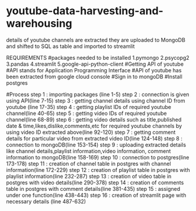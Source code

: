 # youtube-data-harvesting-and-warehousing
  details of youtube channels are extracted they are uploaded to MongoDB and shifted to SQL as table and imported to streamlit
  
REQUIREMENTS
#packages needed to be installed
  1.pymongo
  2.psycopg2
  3.pandas
  4.streamlit
  5.google-api-python-client
#Getting API of youtube
#API stands for Application Programming Interface
#API of youtube has been extracted from google cloud console
#Sign in to mongoDB
#Install postgres 

#Process
step 1 : importing packages (line 1-5)
step 2 : connection is given using API(line 7-15) 
step 3 : getting channel details using channel ID from youtube (line 17-35)
step 4 : getting playlist IDs of required youtube channel(line 40-65)
step 5 : getting video IDs of required youtube channel(line 68-89)
step 6 : getting video details such as title,published date & time,likes,dislike,comments,etc for required youtube channels 
         by using video ID extracted above(line 92-120)
step 7 : getting comment details for particular video from extracted video ID(line 124-148)
step 8 : connection to mongoDB(line 153-154)
step 9 : uploading extracted details like channel details,playlist information,video information,
         comment information to mongoDB(line 158-169)
step 10 : connection to postgres(line 173-178)
step 11 : creation of channel table in postgres with channel information(line 172-229)
step 12 : creation of playlist table in postgres with playlist information(line 232-287)
step 13 : creation of video table in postgres with video details(line 290-378)
step 14 : creation of comments table in postgres with comment details(line 381-435)
step 15 : assigned under one function(line 438-443)
step 16 : creation of streamlit page with necessary details (line 487-632)

  
  

  
